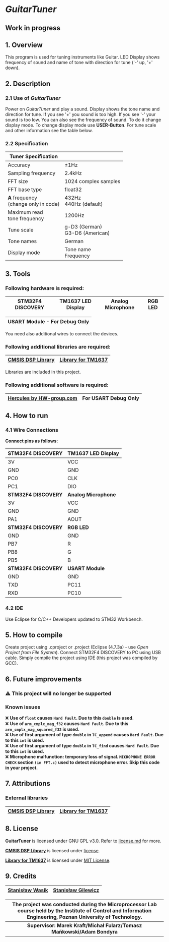 ﻿# *GuitarTuner*

## Work in progress

## 1. Overview
This program is used for tuning instruments like Guitar. LED Display shows frequency of sound and name of tone with direction for tune ('-' up, '+' down).

## 2. Description
### 2.1 Use of *GuitarTuner*
Power on *GuitarTuner* and play a sound. Display shows the tone name and direction for tune. If you see '+' you sound is too high. If you see '-' your sound is too low. You can also see the frequency of sound. To do it change display mode. To change display mode use **USER-Button**. For tune scale and other information see the table below. 

### 2.2 Specification
| Tuner Specification | |
| --- | --- |
| Accuracy | ±1Hz |
| Sampling frequency | 2.4kHz |
| FFT size | 1024 complex samples | 
| FFT base type | float32 |
| **A** frequency <br/> (change only in code) | 432Hz <br/> 440Hz (default) |
| Maximum read <br/> tone frequency | 1200Hz |
| Tune scale | g-D3 (German) <br/> G3-D6 (American) |
| Tone names | German |
| Display mode | Tone name <br/> Frequency |

## 3. Tools
### Following hardware is required:

| STM32F4 DISCOVERY | TM1637 LED Display | Analog Microphone | RGB LED |
| --- | --- | --- | --- |

| USART Module - For Debug Only |
| --- |

You need also additional wires to connect the devices.

### Following additional libraries are required:
| [CMSIS DSP Library](https://github.com/ARM-software/CMSIS) | [Library for TM1637](https://github.com/rogerdahl/stm32-tm1637) |
| --- | --- |

Libraries are included in this project.

### Following additional software is required:

| [Hercules by HW-group.com](https://www.hw-group.com/products/hercules/index_en.html) | For USART Debug Only |
| --- | --- |

## 4. How to run
### 4.1 Wire Connections 

**Connect pins as follows:** <br/>

| **STM32F4 DISCOVERY** | **TM1637 LED Display** | 
| ----------------- | ------------------ |
| 3V | VCC |
| GND | GND |
| PC0 | CLK |
| PC1 | DIO |
| **STM32F4 DISCOVERY** | **Analog Microphone** |
| 3V | VCC |
| GND | GND |
| PA1 | AOUT |
| **STM32F4 DISCOVERY** | **RGB LED** |
| GND | GND |
| PB7 | R |
| PB8 | G |
| PB5 | B |
| **STM32F4 DISCOVERY** | **USART Module** |
| GND | GND |
| TXD | PC11 |
| RXD | PC10 |

### 4.2 IDE
Use Eclipse for C/C++ Developers updated to STM32 Workbench.

## 5. How to compile
Create project using .cproject or .project (Eclipse (4.7.3a) - use *Open Project from File System*). Connect STM32F4 DISCOVERY to PC using USB cable. Simply compile the project using IDE (this project was compiled by GCC).

## 6. Future improvements
### :warning: This project will no longer be supported

### Known issues
:x: **Use of `float` causes `Hard Fault`. Due to this `double` is used.**<br/>
:x: **Use of `arm_cmplx_mag_f32` causes `Hard Fault`. Due to this `arm_cmplx_mag_squared_f32` is used.** <br/>
:x: **Use of first argument of type `double` in `TC_append` causes `Hard Fault`. Due to this `int` is used.** <br/>
:x: **Use of first argument of type `double` in `TC_find` causes `Hard Fault`. Due to this `int` is used.** <br/>
:x: **Microphone malfunction: temporary loss of signal. `MICROPHONE ERROR CHECK` section `(in FFT.c)` used to detect microphone error. Skip this code in your project.** <br/>

## 7. Attributions
### External libraries
| [CMSIS DSP Library](https://github.com/ARM-software/CMSIS) | [Library for TM1637](https://github.com/rogerdahl/stm32-tm1637) |
| --- | --- |

## 8. License
**GuitarTuner** is licensed under GNU GPL v3.0. Refer to [license.md](https://github.com/PUT-PTM/GuitarTuner/blob/master/license.md) for more. <br/>

**[CMSIS DSP Library](https://github.com/ARM-software/CMSIS)** is licensed under [license](https://github.com/ARM-software/CMSIS/blob/master/CMSIS/DSP_Lib/license.txt).
 <br/>

**[Library for TM1637](https://github.com/rogerdahl/stm32-tm1637/)** is licensed under [MIT License](https://github.com/rogerdahl/stm32-tm1637/blob/master/LICENSE.md). <br/>

## 9. Credits

| [Stanisław Wasik](https://github.com/st-wasik) | [Stanisław Gilewicz](https://github.com/forgut) |
| --- | --- | 


| **The project was conducted during the Microprocessor Lab course held by the Institute of Control and Information Engineering, Poznan University of Technology.** |
| :---: |
| **Supervisor: Marek Kraft/Michał Fularz/Tomasz Mańkowski/Adam Bondyra** |


